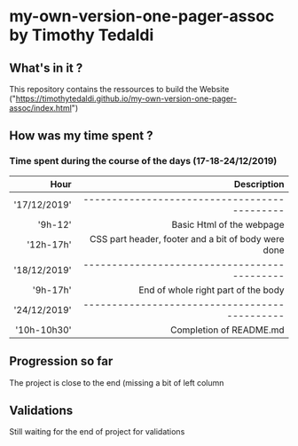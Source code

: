 # my-own-version-one-pager-assoc by Timothy Tedaldi

## What's in it ?

This repository contains the ressources to build the Website ("https://timothytedaldi.github.io/my-own-version-one-pager-assoc/index.html") 

## How was my time spent ?

### Time spent during the course of the days (17-18-24/12/2019)

| Hour | Description |
|-------:| -----------:|
|'17/12/2019'|--------------------------------------------|
|'9h-12'| Basic Html of the webpage|
|'12h-17h'| CSS part header, footer and a bit of body were done|
|'18/12/2019'|--------------------------------------------|
|'9h-17h'| End of whole right part of the body|
|'24/12/2019'|---------------------------------------------|
|'10h-10h30'| Completion of README.md |

## Progression so far

The project is close to the end (missing a bit of left column

## Validations

Still waiting for the end of project for validations
